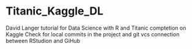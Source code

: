 # Titanic_Kaggle_DL
David Langer tutorial for Data Science with R and Titanic comptetion on Kaggle
Check for local commits in the project and git vcs connection between RStudion and GiHub
